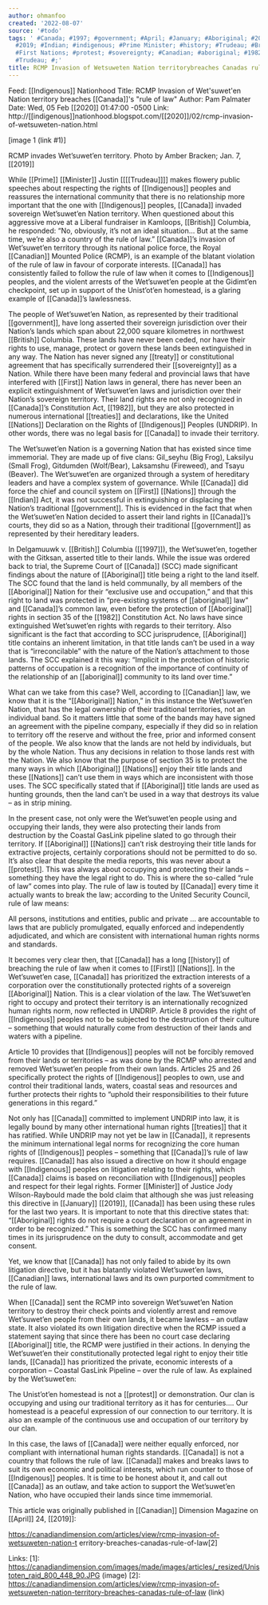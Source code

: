 ```yaml
---
author: ohmanfoo
created: '2022-08-07'
source: '#todo'
tags: ' #Canada; #1997; #government; #April; #January; #Aboriginal; #2020; #treaty;
  #2019; #Indian; #indigenous; #Prime Minister; #history; #Trudeau; #British; #treaties;
  #First Nations; #protest; #sovereignty; #Canadian; #aboriginal; #1982; #Indigenous;
  #Trudeau; #;'
title: RCMP Invasion of Wetsuweten Nation territorybreaches Canadas rule of law
---
```


Feed: [[Indigenous]] Nationhood
Title: RCMP Invasion of Wet'suwet'en Nation territory breaches [[Canada]]'s "rule of
law"
Author: Pam Palmater
Date: Wed, 05 Feb [[2020]] 01:47:00 -0500
Link: http://[[indigenous]]nationhood.blogspot.com/[[2020]]/02/rcmp-invasion-of-wetsuweten-nation.html
 
[image 1 (link #1)]
 
RCMP invades Wet’suwet’en territory. Photo by Amber Bracken; Jan. 7, [[2019]]
 
While [[Prime]] [[Minister]] Justin [[[[Trudeau]]]] makes flowery public speeches about 
respecting the rights of [[Indigenous]] peoples and reassures the international 
community that there is no relationship more important that the one with 
[[Indigenous]] peoples, [[Canada]] invaded sovereign Wet’suwet’en Nation territory. When
questioned about this aggressive move at a Liberal fundraiser in Kamloops, 
[[British]] Columbia, he responded: “No, obviously, it’s not an ideal situation… But
at the same time, we’re also a country of the rule of law.” [[Canada]]’s invasion of
Wet’suwet’en territory through its national police force, the Royal [[Canadian]] 
Mounted Police (RCMP), is an example of the blatant violation of the rule of law
in favour of corporate interests. [[Canada]] has consistently failed to follow the 
rule of law when it comes to [[Indigenous]] peoples, and the violent arrests of the 
Wet’suwet’en people at the Gidimt’en checkpoint, set up in support of the 
Unist’ot’en homestead, is a glaring example of [[Canada]]’s lawlessness.
 
The people of Wet’suwet’en Nation, as represented by their traditional 
[[government]], have long asserted their sovereign jurisdiction over their Nation’s 
lands which span about 22,000 square kilometres in northwest [[British]] Columbia. 
These lands have never been ceded, nor have their rights to use, manage, protect
or govern these lands been extinguished in any way. The Nation has never signed 
any [[treaty]] or constitutional agreement that has specifically surrendered their 
[[sovereignty]] as a Nation. While there have been many federal and provincial laws 
that have interfered with [[First]] Nation laws in general, there has never been an 
explicit extinguishment of Wet’suwet’en laws and jurisdiction over their 
Nation’s sovereign territory. Their land rights are not only recognized in 
[[Canada]]’s Constitution Act, [[1982]], but they are also protected in numerous 
international [[treaties]] and declarations, like the United [[Nations]] Declaration on 
the Rights of [[Indigenous]] Peoples (UNDRIP). In other words, there was no legal 
basis for [[Canada]] to invade their territory.
 
The Wet’suwet’en Nation is a governing Nation that has existed since time 
immemorial. They are made up of five clans: Gil_seyhu (Big Frog), Laksilyu 
(Small Frog), Gitdumden (Wolf/Bear), Laksamshu (Fireweed), and Tsayu (Beaver). 
The Wet’suwet’en are organized through a system of hereditary leaders and have a
complex system of governance. While [[Canada]] did force the chief and council 
system on [[First]] [[Nations]] through the [[Indian]] Act, it was not successful in 
extinguishing or displacing the Nation’s traditional [[government]]. This is 
evidenced in the fact that when the Wet’suwet’en Nation decided to assert their 
land rights in [[Canada]]’s courts, they did so as a Nation, through their 
traditional [[government]] as represented by their hereditary leaders.
 
In Delgamuuwk v. [[British]] Columbia ([[1997]]), the Wet’suwet’en, together with the 
Gitksan, asserted title to their lands. While the issue was ordered back to 
trial, the Supreme Court of [[Canada]] (SCC) made significant findings about the 
nature of [[Aboriginal]] title being a right to the land itself. The SCC found that 
the land is held communally, by all members of the [[Aboriginal]] Nation for their 
“exclusive use and occupation,” and that this right to land was protected in 
“pre-existing systems of [[aboriginal]] law” and [[Canada]]’s common law, even before 
the protection of [[Aboriginal]] rights in section 35 of the [[1982]] Constitution Act. 
No laws have since extinguished Wet’suwet’en rights with regards to their 
territory. Also significant is the fact that according to SCC jurisprudence, 
[[Aboriginal]] title contains an inherent limitation, in that title lands can’t be 
used in a way that is “irreconcilable” with the nature of the Nation’s 
attachment to those lands. The SCC explained it this way: “Implicit in the 
protection of historic patterns of occupation is a recognition of the importance
of continuity of the relationship of an [[aboriginal]] community to its land over 
time.”
 
What can we take from this case? Well, according to [[Canadian]] law, we know that 
it is the “[[Aboriginal]] Nation,” in this instance the Wet’suwet’en Nation, that 
has the legal ownership of their traditional territories, not an individual 
band. So it matters little that some of the bands may have signed an agreement 
with the pipeline company, especially if they did so in relation to territory 
off the reserve and without the free, prior and informed consent of the people. 
We also know that the lands are not held by individuals, but by the whole 
Nation. Thus any decisions in relation to those lands rest with the Nation. We 
also know that the purpose of section 35 is to protect the many ways in which 
[[Aboriginal]] [[Nations]] enjoy their title lands and these [[Nations]] can’t use them in 
ways which are inconsistent with those uses. The SCC specifically stated that if
[[Aboriginal]] title lands are used as hunting grounds, then the land can’t be used 
in a way that destroys its value – as in strip mining.
 
In the present case, not only were the Wet’suwet’en people using and occupying 
their lands, they were also protecting their lands from destruction by the 
Coastal GasLink pipeline slated to go through their territory. If [[Aboriginal]] 
[[Nations]] can’t risk destroying their title lands for extractive projects, 
certainly corporations should not be permitted to do so. It’s also clear that 
despite the media reports, this was never about a [[protest]]. This was always about
occupying and protecting their lands – something they have the legal right to 
do. This is where the so-called “rule of law” comes into play. The rule of law 
is touted by [[Canada]] every time it actually wants to break the law; according to 
the United Security Council, rule of law means:
 
  All persons, institutions and entities, public and private … are accountable 
  to laws that are publicly promulgated, equally enforced and independently 
  adjudicated, and which are consistent with international human rights norms 
  and standards.
 
 
It becomes very clear then, that [[Canada]] has a long [[history]] of breaching the rule
of law when it comes to [[First]] [[Nations]]. In the Wet’suwet’en case, [[Canada]] has 
prioritized the extraction interests of a corporation over the constitutionally 
protected rights of a sovereign [[Aboriginal]] Nation. This is a clear violation of 
the law. The Wet’suwet’en right to occupy and protect their territory is an 
internationally recognized human rights norm, now reflected in UNDRIP. Article 8
provides the right of [[Indigenous]] peoples not to be subjected to the destruction 
of their culture – something that would naturally come from destruction of their
lands and waters with a pipeline.
 
Article 10 provides that [[Indigenous]] peoples will not be forcibly removed from 
their lands or territories – as was done by the RCMP who arrested and removed 
Wet’suwet’en people from their own lands. Articles 25 and 26 specifically 
protect the rights of [[Indigenous]] peoples to own, use and control their 
traditional lands, waters, coastal seas and resources and further protects their
rights to “uphold their responsibilities to their future generations in this 
regard.”
 
Not only has [[Canada]] committed to implement UNDRIP into law, it is legally bound 
by many other international human rights [[treaties]] that it has ratified. While 
UNDRIP may not yet be law in [[Canada]], it represents the minimum international 
legal norms for recognizing the core human rights of [[Indigenous]] peoples – 
something that [[Canada]]’s rule of law requires. [[Canada]] has also issued a directive
on how it should engage with [[Indigenous]] peoples on litigation relating to their 
rights, which [[Canada]] claims is based on reconciliation with [[Indigenous]] peoples 
and respect for their legal rights. Former [[Minister]] of Justice Jody 
Wilson-Raybould made the bold claim that although she was just releasing this 
directive in [[January]] [[2019]], [[Canada]] has been using these rules for the last two 
years. It is important to note that this directive states that: “[[Aboriginal]] 
rights do not require a court declaration or an agreement in order to be 
recognized.” This is something the SCC has confirmed many times in its 
jurisprudence on the duty to consult, accommodate and get consent.
 
Yet, we know that [[Canada]] has not only failed to abide by its own litigation 
directive, but it has blatantly violated Wet’suwet’en laws, [[Canadian]] laws, 
international laws and its own purported commitment to the rule of law.
 
When [[Canada]] sent the RCMP into sovereign Wet’suwet’en Nation territory to 
destroy their check points and violently arrest and remove Wet’suwet’en people 
from their own lands, it became lawless – an outlaw state. It also violated its 
own litigation directive when the RCMP issued a statement saying that since 
there has been no court case declaring [[Aboriginal]] title, the RCMP were justified
in their actions. In denying the Wet’suwet’en their constitutionally protected 
legal right to enjoy their title lands, [[Canada]] has prioritized the private, 
economic interests of a corporation – Coastal GasLink Pipeline – over the rule 
of law. As explained by the Wet’suwet’en:
 
  The Unist’ot’en homestead is not a [[protest]] or demonstration. Our clan is 
  occupying and using our traditional territory as it has for centuries…. Our 
  homestead is a peaceful expression of our connection to our territory. It is 
  also an example of the continuous use and occupation of our territory by our 
  clan.
 
 
In this case, the laws of [[Canada]] were neither equally enforced, nor compliant 
with international human rights standards. [[Canada]] is not a country that follows 
the rule of law. [[Canada]] makes and breaks laws to suit its own economic and 
political interests, which run counter to those of [[Indigenous]] peoples. It is 
time to be honest about it, and call out [[Canada]] as an outlaw, and take action to
support the Wet’suwet’en Nation, who have occupied their lands since time 
immemorial.
 
This article was originally published in [[Canadian]] Dimension Magazine on [[April]] 
24, [[2019]]:
 
https://canadiandimension.com/articles/view/rcmp-invasion-of-wetsuweten-nation-t
erritory-breaches-canadas-rule-of-law[2]
 
 
 
Links: 
[1]: https://canadiandimension.com/images/made/images/articles/_resized/Unistoten_raid_800_448_90.JPG (image)
[2]: https://canadiandimension.com/articles/view/rcmp-invasion-of-wetsuweten-nation-territory-breaches-canadas-rule-of-law (link)